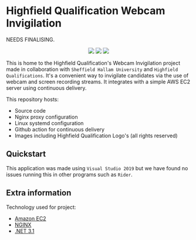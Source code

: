 
# Highfield Qualification Webcam Invigilation
NEEDS FINALISING.

<p align="center">
	<img src="https://img.shields.io/github/license/welpnathan/highfield?style=for-the-badge" />
	<img src="https://img.shields.io/github/workflow/status/WelpNathan/Highfield/remote%20ssh%20command?style=for-the-badge" />
	<img src="https://img.shields.io/github/contributors/welpnathan/highfield?style=for-the-badge" />
</p>

This is home to the Highfield Qualification's Webcam Invigilation project made in collaboration with `Sheffield Hallam University` and `Highfield Qualifications`. It's a convenient way to invigilate candidates via the use of webcam and screen recording streams. It integrates with a simple AWS EC2 server using continuous delivery.

This repository hosts:
- Source code
- Nginx proxy configuration
- Linux systemd configuration
- Github action for continuous delivery
- Images including Highfield Qualification Logo's (all rights reserved)

## Quickstart
This application was made using `Visual Studio 2019` but we have found no issues running this in other programs such as `Rider`.

## Extra information
Technology used for project:
- [Amazon EC2](https://aws.amazon.com/ec2/)
- [NGINX](https://www.nginx.com/)
- [.NET 3.1](https://dotnet.microsoft.com/)
